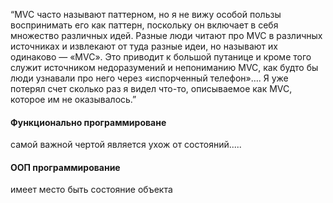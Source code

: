 “MVC часто называют паттерном, но я не вижу особой пользы воспринимать его как паттерн, поскольку он включает в себя множество различных идей. Разные люди читают про MVC в различных источниках и извлекают от туда разные идеи, но называют их одинаково — «MVC». Это приводит к большой путанице и кроме того служит источником недоразумений и непониманию MVC, как будто бы люди узнавали про него через «испорченный телефон»…. Я уже потерял счет сколько раз я видел что-то, описываемое как MVC, которое им не оказывалось.”

#### Функционально программироване
самой важной чертой является ухож от состояний.....
#### ООП программирование
имеет место быть состояние объекта
